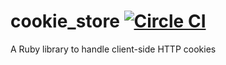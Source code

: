 cookie_store [![Circle CI](https://circleci.com/gh/malomalo/cookie_store.svg?style=svg)](https://circleci.com/gh/malomalo/cookie_store)
============

A Ruby library to handle client-side HTTP cookies
